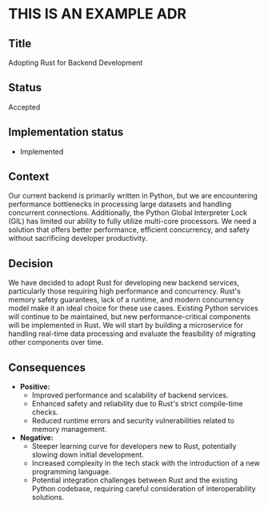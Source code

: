 # THIS IS AN EXAMPLE ADR

## Title

Adopting Rust for Backend Development

## Status

Accepted

## Implementation status

-   Implemented

## Context

Our current backend is primarily written in Python, but we are encountering performance bottlenecks in processing large datasets and handling concurrent connections. Additionally, the Python Global Interpreter Lock (GIL) has limited our ability to fully utilize multi-core processors. We need a solution that offers better performance, efficient concurrency, and safety without sacrificing developer productivity.

## Decision

We have decided to adopt Rust for developing new backend services, particularly those requiring high performance and concurrency. Rust's memory safety guarantees, lack of a runtime, and modern concurrency model make it an ideal choice for these use cases. Existing Python services will continue to be maintained, but new performance-critical components will be implemented in Rust. We will start by building a microservice for handling real-time data processing and evaluate the feasibility of migrating other components over time.

## Consequences

-   **Positive:**
    -   Improved performance and scalability of backend services.
    -   Enhanced safety and reliability due to Rust's strict compile-time checks.
    -   Reduced runtime errors and security vulnerabilities related to memory management.
-   **Negative:**
    -   Steeper learning curve for developers new to Rust, potentially slowing down initial development.
    -   Increased complexity in the tech stack with the introduction of a new programming language.
    -   Potential integration challenges between Rust and the existing Python codebase, requiring careful consideration of interoperability solutions.
